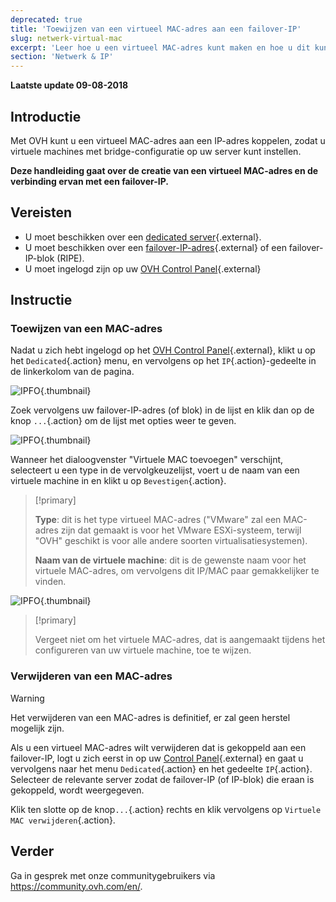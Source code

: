 ```yaml
---
deprecated: true
title: 'Toewijzen van een virtueel MAC-adres aan een failover-IP'
slug: netwerk-virtual-mac
excerpt: 'Leer hoe u een virtueel MAC-adres kunt maken en hoe u dit kunt koppelen aan een failover-IP'
section: 'Netwerk & IP'
---
```


**Laatste update 09-08-2018**

## Introductie

Met OVH kunt u een virtueel MAC-adres aan een IP-adres koppelen, zodat u virtuele machines met bridge-configuratie op uw server kunt instellen.

**Deze handleiding gaat over de creatie van een virtueel MAC-adres en de verbinding ervan met een failover-IP.**


## Vereisten

* U moet beschikken over een [dedicated server](https://www.ovh.com/nl/dedicated_servers/){.external}.
* U moet beschikken over een [failover-IP-adres](https://www.ovh.nl/dedicated_servers/ip_failover.xml){.external} of een failover-IP-blok (RIPE). 
* U moet ingelogd zijn op uw [OVH Control Panel](https://www.ovh.com/auth/?action=gotomanager&from=https://www.ovh.nl/&ovhSubsidiary=nl){.external}


## Instructie

### Toewijzen van een MAC-adres

Nadat u zich hebt ingelogd op het [OVH Control Panel](https://www.ovh.com/auth/?action=gotomanager&from=https://www.ovh.nl/&ovhSubsidiary=nl){.external}, klikt u op het `Dedicated`{.action} menu, en vervolgens op het `IP`{.action}-gedeelte in de linkerkolom van de pagina.

![IPFO](images/virtual_mac_01.png){.thumbnail}

Zoek vervolgens uw failover-IP-adres (of blok) in de lijst en klik dan op de knop `...`{.action} om de lijst met opties weer te geven.

![IPFO](images/virtual_mac_02.png){.thumbnail}

Wanneer het dialoogvenster "Virtuele MAC toevoegen" verschijnt, selecteert u een type in de vervolgkeuzelijst, voert u de naam van een virtuele machine in en klikt u op `Bevestigen`{.action}.

> [!primary]
>
> **Type**: dit is het type virtueel MAC-adres ("VMware" zal een MAC-adres zijn dat gemaakt is voor het VMware ESXi-systeem, terwijl "OVH" geschikt is voor alle andere soorten virtualisatiesystemen).
>
> **Naam van de virtuele machine**: dit is de gewenste naam voor het virtuele MAC-adres, om vervolgens dit IP/MAC paar gemakkelijker te vinden.
>

![IPFO](images/virtual_mac_03.png){.thumbnail}


> [!primary]
>
> Vergeet niet om het virtuele MAC-adres, dat is aangemaakt tijdens het configureren van uw virtuele machine, toe te wijzen.
> 

### Verwijderen van een MAC-adres 

> [!warning]
>
> Het verwijderen van een MAC-adres is definitief, er zal geen herstel mogelijk zijn.
> 

Als u een virtueel MAC-adres wilt verwijderen dat is gekoppeld aan een failover-IP, logt u zich eerst in op uw [Control Panel](https://www.ovh.com/auth/?action=gotomanager&from=https://www.ovh.nl/&ovhSubsidiary=nl){.external} en gaat u vervolgens naar het menu `Dedicated`{.action} en het gedeelte `IP`{.action}. Selecteer de relevante server zodat de failover-IP (of IP-blok) die eraan is gekoppeld, wordt weergegeven.

Klik ten slotte op de knop`...`{.action} rechts en klik vervolgens op `Virtuele MAC verwijderen`{.action}.


## Verder

Ga in gesprek met onze communitygebruikers via <https://community.ovh.com/en/>.